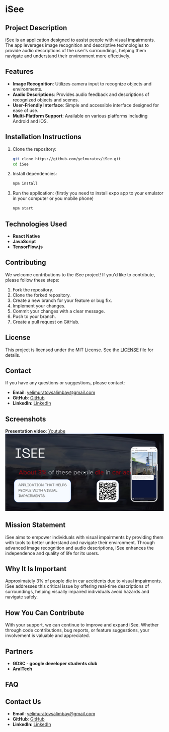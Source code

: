 # iSee

## Project Description

iSee is an application designed to assist people with visual impairments. The app leverages image recognition and descriptive technologies to provide audio descriptions of the user's surroundings, helping them navigate and understand their environment more effectively.

## Features

- **Image Recognition**: Utilizes camera input to recognize objects and environments.
- **Audio Descriptions**: Provides audio feedback and descriptions of recognized objects and scenes.
- **User-Friendly Interface**: Simple and accessible interface designed for ease of use.
- **Multi-Platform Support**: Available on various platforms including Android and iOS.

## Installation Instructions

1. Clone the repository:
    ```bash
    git clone https://github.com/yelmuratov/iSee.git
    cd iSee
    ```

2. Install dependencies:
    ```bash
    npm install
    ```

3. Run the application: (firstly you need to install expo app to your emulator in your computer or you mobile phone)
    ```bash
    npm start
    ```

## Technologies Used

- **React Native**
- **JavaScript**
- **TensorFlow.js**

## Contributing

We welcome contributions to the iSee project! If you'd like to contribute, please follow these steps:

1. Fork the repository.
2. Clone the forked repository.
3. Create a new branch for your feature or bug fix.
4. Implement your changes.
5. Commit your changes with a clear message.
6. Push to your branch.
7. Create a pull request on GitHub.

## License

This project is licensed under the MIT License. See the [LICENSE](LICENSE) file for details.

## Contact

If you have any questions or suggestions, please contact:

- **Email**: [yelimuratovsalimbay@gmail.com](mailto:yelimuratovsalimbay@gmail.com)
- **GitHub**: [GitHub](https://github.com/yelmuratov)
- **LinkedIn**: [LinkedIn](https://www.linkedin.com/in/salimbayelmuratov/)

## Screenshots

 **Presentation video**: [Youtube](https://youtu.be/nClp72VZTm8?si=RVjdTD4k-v8b1LnW)
![iSee](https://github.com/yelmuratov/iSee/blob/main/iSee.png)

## Mission Statement

iSee aims to empower individuals with visual impairments by providing them with tools to better understand and navigate their environment. Through advanced image recognition and audio descriptions, iSee enhances the independence and quality of life for its users.

## Why It Is Important

Approximately 3% of people die in car accidents due to visual impairments. iSee addresses this critical issue by offering real-time descriptions of surroundings, helping visually impaired individuals avoid hazards and navigate safely.

## How You Can Contribute

With your support, we can continue to improve and expand iSee. Whether through code contributions, bug reports, or feature suggestions, your involvement is valuable and appreciated.

## Partners

- **GDSC - google developer students club**
- **AralTech**

## FAQ

## Contact Us
- **Email**: [yelimuratovsalimbay@gmail.com](mailto:yelimuratovsalimbay@gmail.com)
- **GitHub**: [GitHub](https://github.com/yelmuratov)
- **LinkedIn**: [LinkedIn](https://www.linkedin.com/in/salimbayelmuratov/)
